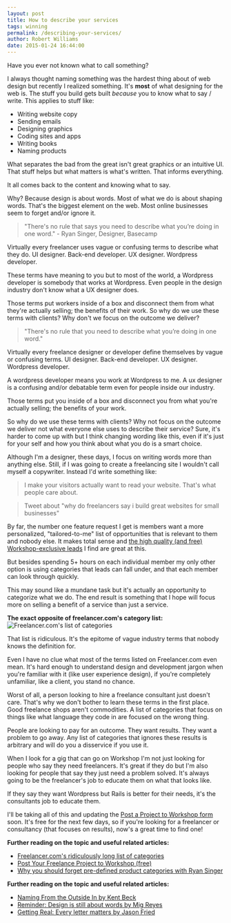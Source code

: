 ```yaml
---
layout: post
title: How to describe your services
tags: winning
permalink: /describing-your-services/
author: Robert Williams
date: 2015-01-24 16:44:00
---
```

Have you ever not known what to call something? 

I always thought naming something was the hardest thing about of web design but recently I realized something. It's **most** of what designing for the web is. The stuff you build gets built *because* you to know what to say / write. This applies to stuff like:

- Writing website copy
- Sending emails
- Designing graphics
- Coding sites and apps
- Writing books
- Naming products

What separates the bad from the great isn't great graphics or an intuitive UI. That stuff helps but what matters is what's written. That informs everything. 

It all comes back to the content and knowing what to say.

Why? Because design is about words. Most of what we do is about shaping words. That's the biggest element on the web. Most online businesses seem to forget and/or ignore it. 

> "There's no rule that says you need to describe what you’re doing in one word." - Ryan Singer, Designer, Basecamp

Virtually every freelancer uses vague or confusing terms to describe what they do. UI designer. Back-end developer. UX designer. Wordpress developer. 

These terms have meaning to you but to most of the world, a Wordpress developer is somebody that works at Wordpress. Even people in the design industry don't know what a UX designer does.

Those terms put workers inside of a box and disconnect them from what they're actually selling; the benefits of their work. So why do we use these terms with clients? Why don't we focus on the outcome we deliver?

> "There's no rule that you need to describe what you’re doing in one word."

Virtually every freelance designer or developer define themselves by vague or confusing terms. UI designer. Back-end developer. UX designer. Wordpress developer.

A wordpress developer means you work at Wordpress to me. 
A ux designer is a confusing and/or debatable term even for people inside our industry.

Those terms put you inside of a box and disconnect you from what you're actually selling; the benefits of your work.

So why do we use these terms with clients? Why not focus on the outcome we deliver not what everyone else uses to describe their service? Sure, it's harder to come up with but I think changing wording like this, even if it's just for your self and how you think about what you do is a smart choice.

Although I'm a designer, these days, I focus on writing words more than anything else. Still, if I was going to create a freelancing site I wouldn't call myself a copywriter. Instead I'd write something like:

> I make your visitors actually want to read your website.
That's what people care about.

> Tweet about "why do freelancers say i build great websites for small businesses"

By far, the number one feature request I get is members want a more personalized, "tailored-to-me" list of opportunities that is relevant to them and nobody else. It makes total sense and [the high quality (and free) Workshop-exclusive leads](http://letsworkshop.com/connect) I find are great at this.

But besides spending 5+ hours on each individual member my only other option is using categories that leads can fall under, and that each member can look through quickly.

This may sound like a mundane task but it's actually an opportunity to categorize what we do. The end result is something that I hope will focus more on selling a benefit of a service than just a service. 

**The exact opposite of freelancer.com's category list:**
![Freelancer.com's list of categories](http://knowingwhattosay.com/assets/images/freelancercategories.png)

That list is ridiculous. It's the epitome of vague industry terms that nobody knows the definition for. 

Even I have no clue what most of the terms listed on Freelancer.com even mean. It's hard enough to understand design and development jargon when you're familiar with it (like user experience design), if you're completely unfamiliar, like a client, you stand no chance.

Worst of all, a person looking to hire a freelance consultant just doesn't care. That's why we don't bother to learn these terms in the first place. Good freelance shops aren't commodities. A list of categories that focus on things like what language they code in are focused on the wrong thing. 

People are looking to pay for an outcome. They want results. They want a problem to go away. Any list of categories that ignores these results is arbitrary and will do you a disservice if you use it.

When I look for a gig that can go on Workshop I'm not just looking for people who say they need freelancers. It's great if they do but I'm also looking for people that say they just need a problem solved. It's always going to be the freelancer's job to educate them on what that looks like. 

If they say they want Wordpress but Rails is better for their needs, it's the consultants job to educate them.

I'll be taking all of this and updating the [Post a Project to Workshop form](http://letsworkshop.com/connect) soon. It's free for the next few days, so if you're looking for a freelancer or consultancy (that focuses on results), now's a great time to find one! 

**Further reading on the topic and useful related articles:**

- [Freelancer.com's ridiculously long list of categories](https://www.freelancer.com/job/)
- [Post Your Freelance Project to Workshop (free)](http://letsworkshop.com/connect)
- [Why you should forget pre-defined product categories with Ryan Singer](http://rocketship.fm/episodes/ep-52-ryan-singer/)

**Further reading on the topic and useful related articles:**

- [Naming From the Outside In by Kent Beck](https://www.facebook.com/notes/kent-beck/naming-from-the-outside-in/464270190272517)
- [Reminder: Design is still about words by Mig Reyes](https://signalvnoise.com/posts/3404-reminder-design-is-still-about-words)
- [Getting Real: Every letter matters by Jason Fried](https://gettingreal.37signals.com/ch09_Copywriting_is_Interface_Design.php)